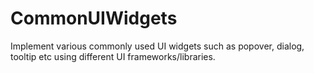 # CommonUIWidgets
Implement various commonly used UI widgets such as popover, dialog, tooltip etc using different UI frameworks/libraries.
